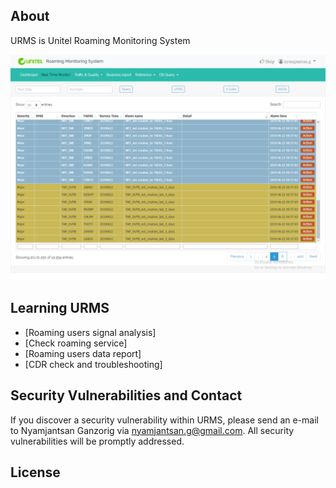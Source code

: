 ## About

URMS is Unitel Roaming Monitoring System

<!-- ![alt text](https://raw.githubusercontent.com//nyamjantsan/URMS/blob/master/public/images/alarm.PNG)
![Alt text](public/images/alarm.PNG') -->
<div class="container">
  <img src="/public/images/alarm.PNG" class="navbar-brand img-rounded">
</div>

## Learning URMS

- [Roaming users signal analysis]
- [Check roaming service]
- [Roaming users data report]
- [CDR check and troubleshooting]

## Security Vulnerabilities and Contact

If you discover a security vulnerability within URMS, please send an e-mail to Nyamjantsan Ganzorig via [nyamjantsan.g@gmail.com](mailto:nyamjantsan.g@gmail.com). All security vulnerabilities will be promptly addressed.

## License
